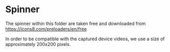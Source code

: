 # Spinner
The spinner within this folder are taken free and downloaded from https://icons8.com/preloaders/en/free

In order to be compatible with the captured device videos, we use a size of approximately 200x200 pixels.
